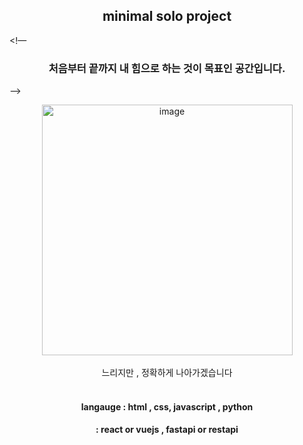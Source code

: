 <div align=center> <h2> minimal solo project </h2></div>

<!— <div align=center><h3>처음부터 끝까지 내 힘으로 하는 것이 목표인 공간입니다.</h3></div> —>


<div align = center><img width="401" alt="image" src="https://user-images.githubusercontent.com/121990539/216238146-db3066b6-3bea-4a13-90f2-bb4d47b39ac3.png">
 </div>


<br>

<div align = center> 느리지만 , 정확하게 나아가겠습니다 </div>

<br>


<div align = center> <h4> langauge : html , css, javascript , python </h4> </div>
<div align = center> <h4>  : react or vuejs , fastapi  or restapi </h4>  </div>
